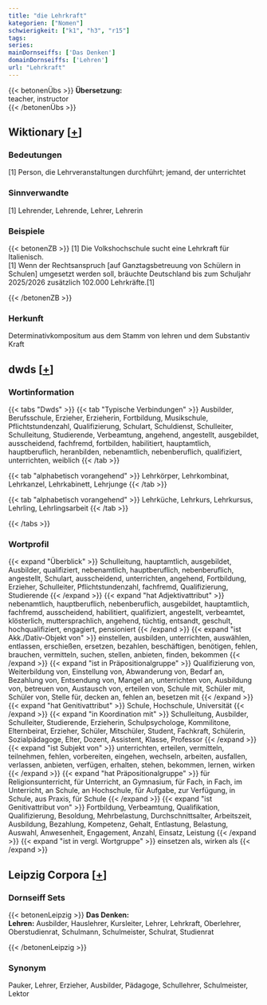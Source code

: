 ```yaml
---
title: "die Lehrkraft"
kategorien: ["Nomen"]
schwierigkeit: ["k1", "h3", "r15"]
tags:
series:
mainDornseiffs: ['Das Denken']
domainDornseiffs: ['Lehren']
url: "Lehrkraft"
---
```


{{< betonenÜbs >}}
**Übersetzung:**  
teacher, instructor  
{{< /betonenÜbs >}}

## Wiktionary [[+](https://de.wiktionary.org/wiki/Lehrkraft)]

### Bedeutungen
[1] Person, die Lehrveranstaltungen durchführt; jemand, der unterrichtet  

### Sinnverwandte
[1] Lehrender, Lehrende, Lehrer, Lehrerin  

### Beispiele
{{< betonenZB >}}
[1] Die Volkshochschule sucht eine Lehrkraft für Italienisch.  
[1] Wenn der Rechtsanspruch [auf Ganztagsbetreuung von Schülern in Schulen] umgesetzt werden soll, bräuchte Deutschland bis zum Schuljahr 2025/2026 zusätzlich 102.000 Lehrkräfte.[1]  

{{< /betonenZB >}}
### Herkunft
Determinativkompositum aus dem Stamm von lehren und dem Substantiv Kraft  



## dwds [[+](https://www.dwds.de/wb/Lehrkraft)]

### Wortinformation
{{< tabs "Dwds" >}}
{{< tab "Typische Verbindungen" >}}
Ausbilder, Berufsschule, Erzieher, Erzieherin, Fortbildung, Musikschule, Pflichtstundenzahl, Qualifizierung, Schulart, Schuldienst, Schulleiter, Schulleitung, Studierende, Verbeamtung, angehend, angestellt, ausgebildet, ausscheidend, fachfremd, fortbilden, habilitiert, hauptamtlich, hauptberuflich, heranbilden, nebenamtlich, nebenberuflich, qualifiziert, unterrichten, weiblich
{{< /tab >}}

{{< tab "alphabetisch vorangehend" >}}
Lehrkörper, Lehrkombinat, Lehrkanzel, Lehrkabinett, Lehrjunge
{{< /tab >}}

{{< tab "alphabetisch vorangehend" >}}
Lehrküche, Lehrkurs, Lehrkursus, Lehrling, Lehrlingsarbeit
{{< /tab >}}

{{< /tabs >}}

### Wortprofil
{{< expand "Überblick" >}} Schulleitung, hauptamtlich, ausgebildet, Ausbilder, qualifiziert, nebenamtlich, hauptberuflich, nebenberuflich, angestellt, Schulart, ausscheidend, unterrichten, angehend, Fortbildung, Erzieher, Schulleiter, Pflichtstundenzahl, fachfremd, Qualifizierung, Studierende {{< /expand >}}
{{< expand "hat Adjektivattribut" >}} nebenamtlich, hauptberuflich, nebenberuflich, ausgebildet, hauptamtlich, fachfremd, ausscheidend, habilitiert, qualifiziert, angestellt, verbeamtet, klösterlich, muttersprachlich, angehend, tüchtig, entsandt, geschult, hochqualifiziert, engagiert, pensioniert {{< /expand >}}
{{< expand "ist Akk./Dativ-Objekt von" >}} einstellen, ausbilden, unterrichten, auswählen, entlassen, erschießen, ersetzen, bezahlen, beschäftigen, benötigen, fehlen, brauchen, vermitteln, suchen, stellen, anbieten, finden, bekommen {{< /expand >}}
{{< expand "ist in Präpositionalgruppe" >}} Qualifizierung von, Weiterbildung von, Einstellung von, Abwanderung von, Bedarf an, Bezahlung von, Entsendung von, Mangel an, unterrichten von, Ausbildung von, betreuen von, Austausch von, erteilen von, Schule mit, Schüler mit, Schüler von, Stelle für, decken an, fehlen an, besetzen mit {{< /expand >}}
{{< expand "hat Genitivattribut" >}} Schule, Hochschule, Universität {{< /expand >}}
{{< expand "in Koordination mit" >}} Schulleitung, Ausbilder, Schulleiter, Studierende, Erzieherin, Schulpsychologe, Kommilitone, Elternbeirat, Erzieher, Schüler, Mitschüler, Student, Fachkraft, Schülerin, Sozialpädagoge, Elter, Dozent, Assistent, Klasse, Professor {{< /expand >}}
{{< expand "ist Subjekt von" >}} unterrichten, erteilen, vermitteln, teilnehmen, fehlen, vorbereiten, eingehen, wechseln, arbeiten, ausfallen, verlassen, anbieten, verfügen, erhalten, stehen, bekommen, lernen, wirken {{< /expand >}}
{{< expand "hat Präpositionalgruppe" >}} für Religionsunterricht, für Unterricht, an Gymnasium, für Fach, in Fach, im Unterricht, an Schule, an Hochschule, für Aufgabe, zur Verfügung, in Schule, aus Praxis, für Schule {{< /expand >}}
{{< expand "ist Genitivattribut von" >}} Fortbildung, Verbeamtung, Qualifikation, Qualifizierung, Besoldung, Mehrbelastung, Durchschnittsalter, Arbeitszeit, Ausbildung, Bezahlung, Kompetenz, Gehalt, Entlastung, Belastung, Auswahl, Anwesenheit, Engagement, Anzahl, Einsatz, Leistung {{< /expand >}}
{{< expand "ist in vergl. Wortgruppe" >}} einsetzen als, wirken als {{< /expand >}}

## Leipzig Corpora [[+](https://corpora.uni-leipzig.de/en/res?word=Lehrkraft&corpusId=deu_newscrawl-public_2018)]

### Dornseiff Sets
{{< betonenLeipzig >}}
**Das Denken:**  
**Lehren:** Ausbilder, Hauslehrer, Kursleiter, Lehrer, Lehrkraft, Oberlehrer, Oberstudienrat, Schulmann, Schulmeister, Schulrat, Studienrat  

{{< /betonenLeipzig >}}

### Synonym
Pauker, Lehrer, Erzieher, Ausbilder, Pädagoge, Schullehrer, Schulmeister, Lektor

